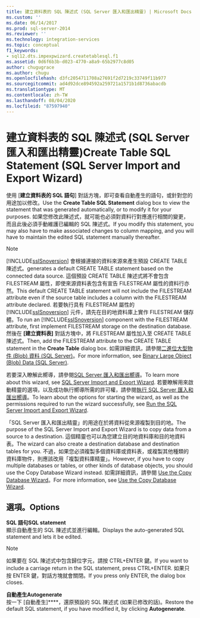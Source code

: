 ```yaml
---
title: 建立資料表的 SQL 陳述式 (SQL Server 匯入和匯出精靈) | Microsoft Docs
ms.custom: ''
ms.date: 06/14/2017
ms.prod: sql-server-2014
ms.reviewer: ''
ms.technology: integration-services
ms.topic: conceptual
f1_keywords:
- sql12.dts.impexpwizard.createtablesql.f1
ms.assetid: 0d6f6b3b-d023-4770-a8a9-65b2977c8d05
author: chugugrace
ms.author: chugu
ms.openlocfilehash: d3fc2054711708a27691f2d7219c33749f11b977
ms.sourcegitcommit: ad4d92dce894592a259721a1571b1d8736abacdb
ms.translationtype: MT
ms.contentlocale: zh-TW
ms.lasthandoff: 08/04/2020
ms.locfileid: "87597940"
---
```

# <a name="create-table-sql-statement-sql-server-import-and-export-wizard"></a><span data-ttu-id="8ccd3-102">建立資料表的 SQL 陳述式 (SQL Server 匯入和匯出精靈)</span><span class="sxs-lookup"><span data-stu-id="8ccd3-102">Create Table SQL Statement (SQL Server Import and Export Wizard)</span></span>
  <span data-ttu-id="8ccd3-103">使用 [**建立資料表的 SQL 語句**] 對話方塊，即可查看自動產生的語句，或針對您的用途加以修改。</span><span class="sxs-lookup"><span data-stu-id="8ccd3-103">Use the **Create Table SQL Statement** dialog box to view the statement that was generated automatically, or to modify it for your purposes.</span></span> <span data-ttu-id="8ccd3-104">如果您修改此陳述式，就可能也必須對資料行對應進行相關的變更，而且此後必須手動維護已編輯的 SQL 陳述式。</span><span class="sxs-lookup"><span data-stu-id="8ccd3-104">If you modify this statement, you may also have to make associated changes to column mapping, and you will have to maintain the edited SQL statement manually thereafter.</span></span>  
  
> [!NOTE]  
>  [!INCLUDE[ssISnoversion](../../includes/ssisnoversion-md.md)] <span data-ttu-id="8ccd3-105">會根據連接的資料來源來產生預設 CREATE TABLE 陳述式。</span><span class="sxs-lookup"><span data-stu-id="8ccd3-105">generates a default CREATE TABLE statement based on the connected data source.</span></span> <span data-ttu-id="8ccd3-106">這個預設 CREATE TABLE 陳述式將不會包含 FILESTREAM 屬性，即使來源資料表包含有宣告 FILESTREAM 屬性的資料行亦然。</span><span class="sxs-lookup"><span data-stu-id="8ccd3-106">This default CREATE TABLE statement will not include the FILESTREAM attribute even if the source table includes a column with the FILESTREAM attribute declared.</span></span> <span data-ttu-id="8ccd3-107">若要執行具有 FILESTREAM 屬性的 [!INCLUDE[ssISnoversion](../../includes/ssisnoversion-md.md)] 元件，請先在目的地資料庫上實作 FILESTREAM 儲存體。</span><span class="sxs-lookup"><span data-stu-id="8ccd3-107">To run an [!INCLUDE[ssISnoversion](../../includes/ssisnoversion-md.md)] component with the FILESTREAM attribute, first implement FILESTREAM storage on the destination database.</span></span> <span data-ttu-id="8ccd3-108">然後在 **[建立資料表]** 對話方塊中，將 FILESTREAM 屬性加入至 CREATE TABLE 陳述式。</span><span class="sxs-lookup"><span data-stu-id="8ccd3-108">Then, add the FILESTREAM attribute to the CREATE TABLE statement in the **Create Table** dialog box.</span></span> <span data-ttu-id="8ccd3-109">如需詳細資訊，請參閱[二進位大型物件 &#40;Blob&#41; 資料 &#40;SQL Server&#41;](../../relational-databases/blob/binary-large-object-blob-data-sql-server.md)。</span><span class="sxs-lookup"><span data-stu-id="8ccd3-109">For more information, see [Binary Large Object &#40;Blob&#41; Data &#40;SQL Server&#41;](../../relational-databases/blob/binary-large-object-blob-data-sql-server.md).</span></span>  
  
 <span data-ttu-id="8ccd3-110">若要深入瞭解此嚮導，請參閱[SQL Server 匯入和匯出嚮導](import-and-export-data-with-the-sql-server-import-and-export-wizard.md)。</span><span class="sxs-lookup"><span data-stu-id="8ccd3-110">To learn more about this wizard, see [SQL Server Import and Export Wizard](import-and-export-data-with-the-sql-server-import-and-export-wizard.md).</span></span> <span data-ttu-id="8ccd3-111">若要瞭解用來啟動精靈的選項，以及成功執行嚮導所需的許可權，請參閱[執行 SQL Server 匯入和匯出嚮導](start-the-sql-server-import-and-export-wizard.md)。</span><span class="sxs-lookup"><span data-stu-id="8ccd3-111">To learn about the options for starting the wizard, as well as the permissions required to run the wizard successfully, see [Run the SQL Server Import and Export Wizard](start-the-sql-server-import-and-export-wizard.md).</span></span>  
  
 <span data-ttu-id="8ccd3-112">「SQL Server 匯入和匯出精靈」的用途在於將資料從來源複製到目的地。</span><span class="sxs-lookup"><span data-stu-id="8ccd3-112">The purpose of the SQL Server Import and Export Wizard is to copy data from a source to a destination.</span></span> <span data-ttu-id="8ccd3-113">這個精靈也可以為您建立目的地資料庫和目的地資料表。</span><span class="sxs-lookup"><span data-stu-id="8ccd3-113">The wizard can also create a destination database and destination tables for you.</span></span> <span data-ttu-id="8ccd3-114">不過，如果您必須複製多個資料庫或資料表，或複製其他種類的資料庫物件，則應該改用「複製資料庫精靈」。</span><span class="sxs-lookup"><span data-stu-id="8ccd3-114">However, if you have to copy multiple databases or tables, or other kinds of database objects, you should use the Copy Database Wizard instead.</span></span> <span data-ttu-id="8ccd3-115">如需詳細資訊，請參閱 [Use the Copy Database Wizard](../../relational-databases/databases/use-the-copy-database-wizard.md)。</span><span class="sxs-lookup"><span data-stu-id="8ccd3-115">For more information, see [Use the Copy Database Wizard](../../relational-databases/databases/use-the-copy-database-wizard.md).</span></span>  
  
## <a name="options"></a><span data-ttu-id="8ccd3-116">選項。</span><span class="sxs-lookup"><span data-stu-id="8ccd3-116">Options</span></span>  
 <span data-ttu-id="8ccd3-117">**SQL 語句**</span><span class="sxs-lookup"><span data-stu-id="8ccd3-117">**SQL statement**</span></span>  
 <span data-ttu-id="8ccd3-118">顯示自動產生的 SQL 陳述式並進行編輯。</span><span class="sxs-lookup"><span data-stu-id="8ccd3-118">Displays the auto-generated SQL statement and lets it be edited.</span></span>  
  
> [!NOTE]  
>  <span data-ttu-id="8ccd3-119">如果要在 SQL 陳述式中包含歸位字元，請按 CTRL+ENTER 鍵。</span><span class="sxs-lookup"><span data-stu-id="8ccd3-119">If you want to include a carriage return in the SQL statement, press CTRL+ENTER.</span></span> <span data-ttu-id="8ccd3-120">如果只按 ENTER 鍵，對話方塊就會關閉。</span><span class="sxs-lookup"><span data-stu-id="8ccd3-120">If you press only ENTER, the dialog box closes.</span></span>  
  
 <span data-ttu-id="8ccd3-121">**自動產生**</span><span class="sxs-lookup"><span data-stu-id="8ccd3-121">**Autogenerate**</span></span>  
 <span data-ttu-id="8ccd3-122">按一下 [自動產生]\*\*\*\*，還原預設的 SQL 陳述式 (如果已修改的話)。</span><span class="sxs-lookup"><span data-stu-id="8ccd3-122">Restore the default SQL statement, if you have modified it, by clicking **Autogenerate**.</span></span>  
  
  
